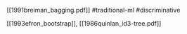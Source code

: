 [[1991breiman_bagging.pdf]]
#traditional-ml #discriminative

[[1993efron_bootstrap]], [[1986quinlan_id3-tree.pdf]]


